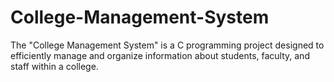 # College-Management-System
The "College Management System" is a C programming project designed to efficiently manage and organize information about students, faculty, and staff within a college. 
